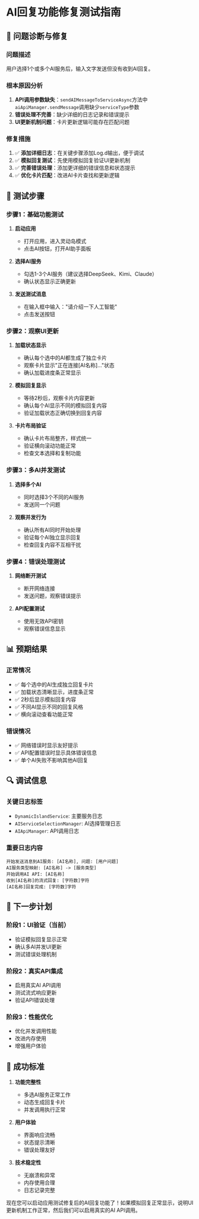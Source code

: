 # AI回复功能修复测试指南

## 🔧 问题诊断与修复

### 问题描述
用户选择1个或多个AI服务后，输入文字发送但没有收到AI回复。

### 根本原因分析
1. **API调用参数缺失**：`sendAIMessageToServiceAsync`方法中`aiApiManager.sendMessage`调用缺少`serviceType`参数
2. **错误处理不完善**：缺少详细的日志记录和错误提示
3. **UI更新机制问题**：卡片更新逻辑可能存在匹配问题

### 修复措施
1. ✅ **添加详细日志**：在关键步骤添加Log.d输出，便于调试
2. ✅ **模拟回复测试**：先使用模拟回复验证UI更新机制
3. ✅ **完善错误处理**：添加更详细的错误信息和状态提示
4. ✅ **优化卡片匹配**：改进AI卡片查找和更新逻辑

## 🧪 测试步骤

### 步骤1：基础功能测试
1. **启动应用**
   - 打开应用，进入灵动岛模式
   - 点击AI按钮，打开AI助手面板

2. **选择AI服务**
   - 勾选1-3个AI服务（建议选择DeepSeek、Kimi、Claude）
   - 确认状态显示正确更新

3. **发送测试消息**
   - 在输入框中输入："请介绍一下人工智能"
   - 点击发送按钮

### 步骤2：观察UI更新
1. **加载状态显示**
   - 确认每个选中的AI都生成了独立卡片
   - 观察卡片显示"正在连接[AI名称]..."状态
   - 确认加载进度条正常显示

2. **模拟回复显示**
   - 等待2秒后，观察卡片内容更新
   - 确认每个AI显示不同的模拟回复内容
   - 验证加载状态正确切换到回复内容

3. **卡片布局验证**
   - 确认卡片布局整齐，样式统一
   - 验证横向滚动功能正常
   - 检查文本选择和复制功能

### 步骤3：多AI并发测试
1. **选择多个AI**
   - 同时选择3个不同的AI服务
   - 发送同一个问题

2. **观察并发行为**
   - 确认所有AI同时开始处理
   - 验证每个AI独立显示回复
   - 检查回复内容不互相干扰

### 步骤4：错误处理测试
1. **网络断开测试**
   - 断开网络连接
   - 发送问题，观察错误提示

2. **API配置测试**
   - 使用无效API密钥
   - 观察错误信息显示

## 📊 预期结果

### 正常情况
- ✅ 每个选中的AI生成独立回复卡片
- ✅ 加载状态清晰显示，进度条正常
- ✅ 2秒后显示模拟回复内容
- ✅ 不同AI显示不同的回复风格
- ✅ 横向滚动查看功能正常

### 错误情况
- ✅ 网络错误时显示友好提示
- ✅ API配置错误时显示具体错误信息
- ✅ 单个AI失败不影响其他AI回复

## 🔍 调试信息

### 关键日志标签
- `DynamicIslandService`: 主要服务日志
- `AIServiceSelectionManager`: AI选择管理日志
- `AIApiManager`: API调用日志

### 重要日志内容
```
开始发送消息到AI服务: [AI名称], 问题: [用户问题]
AI服务类型映射: [AI名称] -> [服务类型]
开始调用AI API: [AI名称]
收到[AI名称]的流式回复: [字符数]字符
[AI名称]回复完成: [字符数]字符
```

## 🚀 下一步计划

### 阶段1：UI验证（当前）
- 验证模拟回复显示正常
- 确认多AI并发UI更新
- 测试错误处理机制

### 阶段2：真实API集成
- 启用真实AI API调用
- 测试流式响应更新
- 验证API错误处理

### 阶段3：性能优化
- 优化并发调用性能
- 改进内存使用
- 增强用户体验

## 🎯 成功标准

1. **功能完整性**
   - 多选AI服务正常工作
   - 动态生成回复卡片
   - 并发调用执行正常

2. **用户体验**
   - 界面响应流畅
   - 状态提示清晰
   - 错误处理友好

3. **技术稳定性**
   - 无崩溃和异常
   - 内存使用合理
   - 日志记录完整

现在您可以启动应用测试修复后的AI回复功能了！如果模拟回复正常显示，说明UI更新机制工作正常，然后我们可以启用真实的AI API调用。

